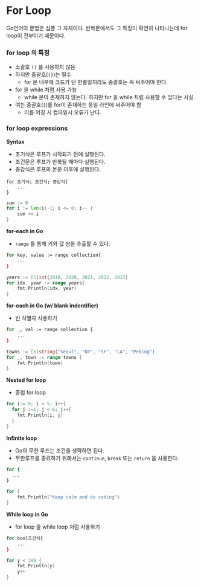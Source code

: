 # For Loop

Go언어의 문법은 심플 그 자체이다. 반복문에서도 그 특징이 확연히 나타나는데 for loop이 전부이기 때문이다.

### for loop 의 특징
  * 소괄호 <code>()</code> 를 사용하지 않음
  * 하지만 중괄호(<code>{}</code>)는 필수
    * for 문 내부에 코드가 단 한줄일지라도 중괄호는 꼭 써주어야 한다.
  * for 을 while 처럼 사용 가능
    * while 문이 존재하지 않는다. 하지만 for 을 while 처럼 사용할 수 있다는 사실.
  * 여는 중괄호(<code>{</code>)를 for이 존재하는 동일 라인에 써주어야 함
    * 이를 어길 시 컴파일시 오류가 난다.

### for loop expressions
**Syntax**  
  * 초기식은 루프가 시작되기 전에 실행된다.
  * 조건문은 루프가 반복될 때마다 실행된다.
  * 증감식은 루프의 본문 이후에 실행된다.
```bast
for 초기식; 조건식; 증감식{
    ...
}
```
```go
sum := 0
for i := len(i)-1; i <= 0; i-- {
    sum += i
}
```

**for-each in Go**
  * <code>range</code> 를 통해 키와 값 쌍을 추출할 수 있다.
```bash
for key, value := range collection{
    ...
}
```
```go
years := [5]int{2019, 2020, 2021, 2022, 2023}
for idx, year := range years{
    fmt.Println(idx, year)
}
```

**for-each in Go (w/ blank indentifier)**
* 빈 식별자 사용하기
```bash
for _, val := range collection {
    ...
}
```
```go
towns := [5]string{"Seoul", "NY", "SF", "LA", "Peking"}
for _, town := range towns {
    fmt.Println(town)
}
```

**Nested for loop**
* 중첩 for loop
```go
for i:= 0; i < 5; i++{
  for j :=1; j < 6; j++{
    fmt.Println(i, j)
  }
}
```

**Infinite loop**
* Go의 무한 루프는 조건을 생략하면 된다.  
* 무한루프를 종료하기 위해서는 <code>continue</code>, <code>break</code> 또는 <code>return</code> 을 사용한다.
```bash
for {
  ...
}
```
```go
for {
    fmt.Println("Keep calm and do coding")
}
```

**While loop in Go**
* for loop 을 while loop 처럼 사용하기
```bash
for bool조건식{
    ...
}
```
```go
for y < 100 {
    fmt.Println(y)
    y++
}
```
